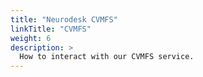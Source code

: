 ```yaml
---
title: "Neurodesk CVMFS"
linkTitle: "CVMFS"
weight: 6
description: >
  How to interact with our CVMFS service.
---
```


